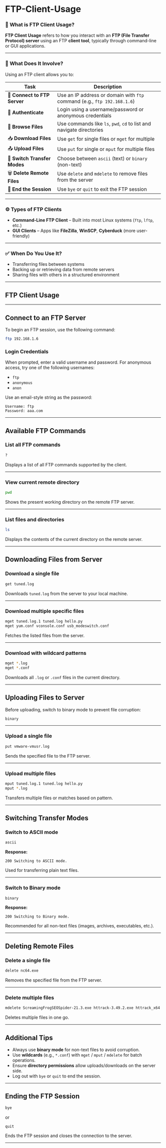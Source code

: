 
# FTP-Client-Usage

### 🔹 **What is FTP Client Usage?**

**FTP Client Usage** refers to how you interact with an **FTP (File Transfer Protocol) server** using an FTP **client tool**, typically through command-line or GUI applications.

---

### 🔧 **What Does It Involve?**

Using an FTP client allows you to:

| Task | Description |
|------|-------------|
| 🔌 **Connect to FTP Server** | Use an IP address or domain with `ftp` command (e.g., `ftp 192.168.1.6`) |
| 🔐 **Authenticate** | Login using a username/password or anonymous credentials |
| 📁 **Browse Files** | Use commands like `ls`, `pwd`, `cd` to list and navigate directories |
| 📥 **Download Files** | Use `get` for single files or `mget` for multiple |
| 📤 **Upload Files** | Use `put` for single or `mput` for multiple files |
| 🧾 **Switch Transfer Modes** | Choose between `ascii` (text) or `binary` (non-text) |
| 🗑️ **Delete Remote Files** | Use `delete` and `mdelete` to remove files from the server |
| 🚪 **End the Session** | Use `bye` or `quit` to exit the FTP session |

---

### ⚙️ **Types of FTP Clients**

- **Command-Line FTP Client** – Built into most Linux systems (`ftp`, `lftp`, etc.)
- **GUI Clients** – Apps like **FileZilla**, **WinSCP**, **Cyberduck** (more user-friendly)

---

### ✅ **When Do You Use It?**

- Transferring files between systems
- Backing up or retrieving data from remote servers
- Sharing files with others in a structured environment

---

## FTP Client Usage

---

## Connect to an FTP Server

To begin an FTP session, use the following command:

```bash
ftp 192.168.1.6
```

### Login Credentials

When prompted, enter a valid username and password. For anonymous access, try one of the following usernames:

- `ftp`
- `anonymous`
- `anon`

Use an email-style string as the password:

```
Username: ftp
Password: aaa.com
```

---

## Available FTP Commands

### List all FTP commands

```bash
?
```

Displays a list of all FTP commands supported by the client.

---

### View current remote directory

```bash
pwd
```

Shows the present working directory on the remote FTP server.

---

### List files and directories

```bash
ls
```

Displays the contents of the current directory on the remote server.

---

## Downloading Files from Server

### Download a single file

```bash
get tuned.log
```

Downloads `tuned.log` from the server to your local machine.

---

### Download multiple specific files

```bash
mget tuned.log.1 tuned.log hello.py
mget yum.conf vconsole.conf usb_modeswitch.conf
```

Fetches the listed files from the server.

---

### Download with wildcard patterns

```bash
mget *.log
mget *.conf
```

Downloads all `.log` or `.conf` files in the current directory.

---

## Uploading Files to Server

Before uploading, switch to binary mode to prevent file corruption:

```bash
binary
```

---

### Upload a single file

```bash
put vmware-vmusr.log
```

Sends the specified file to the FTP server.

---

### Upload multiple files

```bash
mput tuned.log.1 tuned.log hello.py
mput *.log
```

Transfers multiple files or matches based on pattern.

---

## Switching Transfer Modes

### Switch to ASCII mode

```bash
ascii
```

**Response:**
```
200 Switching to ASCII mode.
```

Used for transferring plain text files.

---

### Switch to Binary mode

```bash
binary
```

**Response:**
```
200 Switching to Binary mode.
```

Recommended for all non-text files (images, archives, executables, etc.).

---

## Deleting Remote Files

### Delete a single file

```bash
delete nc64.exe
```

Removes the specified file from the FTP server.

---

### Delete multiple files

```bash
mdelete ScreamingFrogSEOSpider-21.3.exe httrack-3.49.2.exe httrack_x64.3.49.2.exe
```

Deletes multiple files in one go.

---

## Additional Tips

- Always use **binary mode** for non-text files to avoid corruption.
- Use **wildcards** (e.g., `*.conf`) with `mget` / `mput` / `mdelete` for batch operations.
- Ensure **directory permissions** allow uploads/downloads on the server side.
- Log out with `bye` or `quit` to end the session.

---

## Ending the FTP Session

```bash
bye
```
or

```bash
quit
```
Ends the FTP session and closes the connection to the server.

---
